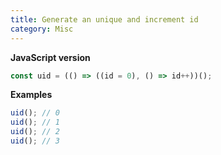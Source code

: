 ```yaml
---
title: Generate an unique and increment id
category: Misc
---
```


**JavaScript version**

```js
const uid = (() => ((id = 0), () => id++))();
```

**Examples**

```js
uid(); // 0
uid(); // 1
uid(); // 2
uid(); // 3
```
